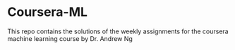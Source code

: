 # Coursera-ML
This repo contains the solutions of the weekly assignments for the coursera machine learning course by Dr. Andrew Ng
